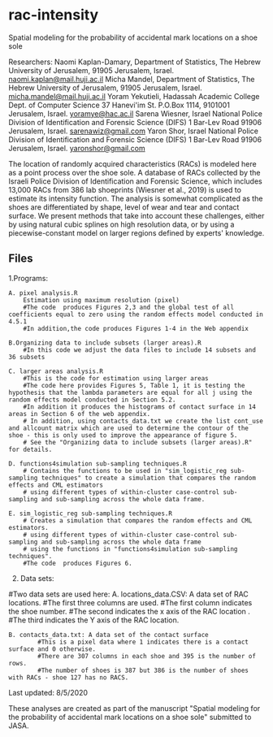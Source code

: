 # rac-intensity
Spatial modeling for the probability of accidental mark locations on a shoe sole

Researchers: 
Naomi Kaplan-Damary, Department of Statistics, The Hebrew University of Jerusalem, 91905 Jerusalem, Israel. naomi.kaplan@mail.huji.ac.il
Micha Mandel, Department of Statistics, The Hebrew University of Jerusalem, 91905 Jerusalem, Israel. micha.mandel@mail.huji.ac.il
Yoram Yekutieli, Hadassah Academic College Dept. of Computer Science 37 Hanevi'im St. P.O.Box 1114, 9101001 Jerusalem, Israel. yoramye@hac.ac.il
Sarena Wiesner, Israel National Police Division of Identification and Forensic Science (DIFS) 1 Bar-Lev Road 91906 Jerusalem, Israel. sarenawiz@gmail.com
Yaron Shor, Israel National Police Division of Identification and Forensic Science (DIFS) 1 Bar-Lev Road 91906 Jerusalem, Israel. yaronshor@gmail.com


The location of randomly acquired characteristics (RACs) is modeled here as a point process over the shoe sole.
A database of RACs collected by the Israeli Police Division of Identification and Forensic Science, which includes 13,000 RACs from 386 lab shoeprints (Wiesner et al., 2019) is used  to estimate its intensity function. 
The analysis is somewhat complicated as the shoes are differentiated by shape, level of wear and tear and contact surface. 
We present methods that take into account these challenges, either by using natural cubic splines on high resolution data, or by using a piecewise-constant model on larger regions defined by experts' knowledge.

Files
----- 
1.Programs:

	A. pixel analysis.R
		Estimation using maximum resolution (pixel)
		#The code  produces Figures 2,3 and the global test of all coefficients equal to zero using the random effects model conducted in 4.5.1
		#In addition,the code produces Figures 1-4 in the Web appendix 

	B.Organizing data to include subsets (larger areas).R
		#In this code we adjust the data files to include 14 subsets and 36 subsets

	C. larger areas analysis.R
		#This is the code for estimation using larger areas
		#The code here provides Figures 5, Table 1, it is testing the hypothesis that the lambda parameters are equal for all j using the random effects model conducted in Section 5.2.
		#In addition it produces the histograms of contact surface in 14 areas in Section 6 of the web appendix.
		# In addition, using contacts_data.txt we create the list cont_use  and allcount matrix which are used to determine the contour of the shoe - this is only used to improve the appearance of figure 5. 
		# See the "Organizing data to include subsets (larger areas).R" for details.

	D. functions4simulation sub-sampling techniques.R
		# Contains the functions to be used in "sim_logistic_reg sub-sampling techniques" to create a simulation that compares the random effects and CML estimators
  		# using different types of within-cluster case-control sub-sampling and sub-sampling across the whole data frame.

	E. sim_logistic_reg sub-sampling techniques.R
		# Creates a simulation that compares the random effects and CML estimators.
  		# using different types of within-cluster case-control sub-sampling and sub-sampling across the whole data frame
		# using the functions in "functions4simulation sub-sampling techniques".
		#The code  produces Figures 6.


2. Data sets:

#Two data sets are used here:
	A. locations_data.CSV: A data set of RAC locations. 
    		#The first three columns are used. 
    		#The first column indicates the shoe number.
    		#The second indicates the x axis of the RAC location .
    		#The third indicates the Y axis of the RAC location.
 
	B. contacts_data.txt: A data set of the contact surface 
    		#This is a pixel data where 1 indicates there is a contact surface and 0 otherwise.
    		#There are 307 columns in each shoe and 395 is the number of rows.
    		#The number of shoes is 387 but 386 is the number of shoes with RACs - shoe 127 has no RACS.

Last updated: 8/5/2020


These analyses are created as part of the manuscript "Spatial modeling for the probability of accidental mark locations on a shoe sole" submitted to JASA.  
